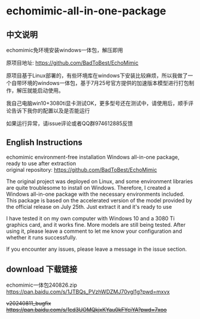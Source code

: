 # echomimic-all-in-one-package

## 中文说明
echomimic免环境安装windows一体包，解压即用  

原项目地址: https://github.com/BadToBest/EchoMimic

原项目基于Linux部署的，有些环境库在windows下安装比较麻烦，所以我做了一个自带环境的windows一体包，基于7月25号官方提供的加速版本模型进行打包制作，解压就能启动使用。  

我自己电脑win10+3080ti显卡测试OK，更多型号还在测试中，请使用后，顺手评论告诉下我你的配置以及是否能运行  


如果运行异常，请issue评论或者QQ群974612885反馈




## English Instructions 
echomimic environment-free installation Windows all-in-one package, ready to use after extraction  
original repository: https://github.com/BadToBest/EchoMimic  

The original project was deployed on Linux, and some environment libraries are quite troublesome to install on Windows. Therefore, I created a Windows all-in-one package with the necessary environments included. This package is based on the accelerated version of the model provided by the official release on July 25th. Just extract it and it's ready to use  

I have tested it on my own computer with Windows 10 and a 3080 Ti graphics card, and it works fine. More models are still being tested. After using it, please leave a comment to let me know your configuration and whether it runs successfully.  

If you encounter any issues, please leave a message in the issue section.

## download 下载链接 
echomimic一体包240826.zip  
https://pan.baidu.com/s/1JTBQs_PVzhWDZMJ70vgl1g?pwd=mxvx   

~~v20240811_bugfix~~  
~~https://pan.baidu.com/s/1cd3UOMQkjxKYau0kFYciYA?pwd=7xoo~~ 

